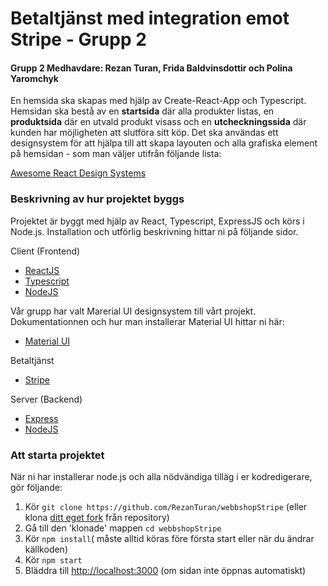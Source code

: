# Betaltjänst med integration emot Stripe - Grupp 2

#### Grupp 2 Medhavdare: Rezan Turan, Frida Baldvinsdottir och Polina Yaromchyk

En hemsida ska skapas med hjälp av Create-React-App och Typescript. Hemsidan ska bestå av en **startsida** där alla produkter listas, en **produktsida** där en utvald produkt visass och en **utcheckningssida** där kunden har möjligheten att slutföra sitt köp. Det ska användas ett designsystem för att hjälpa till att skapa layouten och alla grafiska element på hemsidan - som man väljer utifrån följande lista:

[Awesome React Design Systems](https://github.com/jbranchaud/awesome-react-design-systems)


### Beskrivning av hur projektet byggs

Projektet är byggt med hjälp av React, Typescript, ExpressJS och körs i Node.js. Installation och utförlig beskrivning hittar ni på följande sidor.

Client (Frontend)
* [ReactJS](https://reactjs.org)
* [Typescript](https://www.typescriptlang.org/)
* [NodeJS](https://nodejs.org/en/)


Vår grupp har valt Marerial UI designsystem till vårt projekt. Dokumentationnen och hur man installerar Material UI hittar ni här:

* [Material UI](https://material-ui.com/)


Betaltjänst
* [Stripe](https://stripe.com/docs/api)


Server (Backend)
* [Express](https://expressjs.com/)
* [NodeJS](https://nodejs.org/en/)


### Att starta projektet

När ni har installerar node.js och alla nödvändiga tilläg i er kodredigerare, gör följande:

1. Kör `git clone https://github.com/RezanTuran/webbshopStripe` (eller klona [ditt eget fork](https://github.com/RezanTuran/webbshopStripe/fork) från repository)
2. Gå till den 'klonade' mappen `cd webbshopStripe`
3. Kör `npm install`( måste alltid köras före första start eller när du ändrar källkoden)
4. Kör `npm start`
5. Bläddra till [http://localhost:3000](http://localhost:3000) (om sidan inte öppnas automatiskt)
